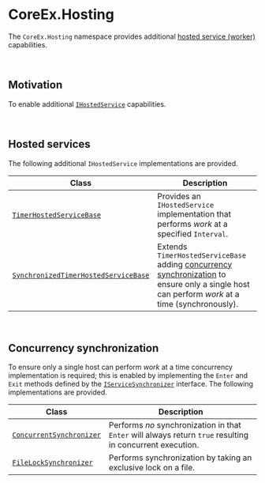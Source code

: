 ﻿# CoreEx.Hosting

The `CoreEx.Hosting` namespace provides additional [hosted service (worker)](https://learn.microsoft.com/en-us/dotnet/core/extensions/workers) capabilities.

<br/>

## Motivation

To enable additional [`IHostedService`](https://learn.microsoft.com/en-us/dotnet/api/microsoft.extensions.hosting.ihostedservice) capabilities.

<br/>

## Hosted services

The following additional `IHostedService` implementations are provided.

Class | Description
-|-
[`TimerHostedServiceBase`](./TimerHostedServiceBase.cs) | Provides an `IHostedService` implementation that performs _work_ at a specified `Interval`.
[`SynchronizedTimerHostedServiceBase`](./SynchronizedTimerHostedServiceBase.cs) | Extends `TimerHostedServiceBase` adding [concurrency synchronization](#Concurrency-synchronization) to ensure only a single host can perform _work_ at a time (synchronously).

<br/>

## Concurrency synchronization

To ensure only a single host can perform _work_ at a time concurrency implementation is required; this is enabled by implementing the `Enter` and `Exit` methods defined by the [`IServiceSynchronizer`](./IServiceSynchronizer.cs) interface. The following implementations are provided.

Class | Description
-|-
[`ConcurrentSynchronizer`](./ConcurrentSynchronizer.cs) | Performs _no_ synchronization in that `Enter` will always return `true` resulting in concurrent execution.
[`FileLockSynchronizer`](./FileLockSynchronizer.cs) | Performs synchronization by taking an exclusive lock on a file.
